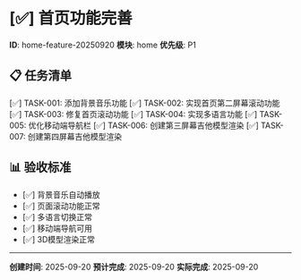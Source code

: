 # [✅] 首页功能完善

**ID**: home-feature-20250920
**模块**: home
**优先级**: P1

## 📋 任务清单
[✅] TASK-001: 添加背景音乐功能
[✅] TASK-002: 实现首页第二屏幕滚动功能
[✅] TASK-003: 修复首页滚动功能
[✅] TASK-004: 实现多语言功能
[✅] TASK-005: 优化移动端导航栏
[✅] TASK-006: 创建第三屏幕吉他模型渲染
[✅] TASK-007: 创建第四屏幕吉他模型渲染

## 📊 验收标准
- [✅] 背景音乐自动播放
- [✅] 页面滚动功能正常
- [✅] 多语言切换正常
- [✅] 移动端导航可用
- [✅] 3D模型渲染正常

---
**创建时间**: 2025-09-20
**预计完成**: 2025-09-20
**实际完成**: 2025-09-20